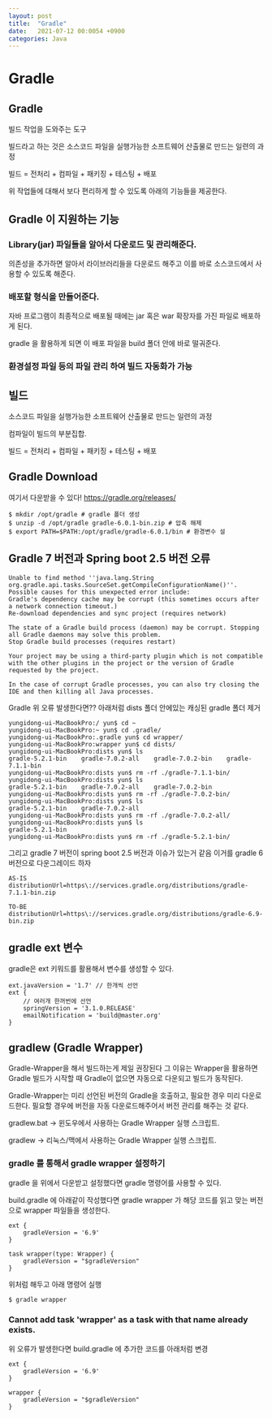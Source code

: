 ```yaml
---
layout: post
title:  "Gradle"
date:   2021-07-12 00:0054 +0900
categories: Java
---
```


# Gradle

## Gradle

빌드 작업을 도와주는 도구
 
빌드라고 하는 것은 소스코드 파일을 실행가능한 소프트웨어 산출물로 만드는 일련의 과정

빌드 = 전처리 + 컴파일 + 패키징 + 테스팅 + 배포

위 작업들에 대해서 보다 편리하게 할 수 있도록 아래의 기능들을 제공한다.

## Gradle 이 지원하는 기능

### Library(jar) 파일들을 알아서 다운로드 및 관리해준다.

의존성을 추가하면 알아서 라이브러리들을 다운로드 해주고 이를 바로 소스코드에서 사용할 수 있도록 해준다.

### 배포할 형식을 만들어준다.

자바 프로그램이 최종적으로 배포될 때에는 jar 혹은 war 확장자를 가진 파일로 배포하게 된다.

gradle 을 활용하게 되면 이 배포 파일을 build 폴더 안에 바로 떨궈준다.

### 환경설정 파일 등의 파일 관리 하여 빌드 자동화가 가능



## 빌드

소스코드 파일을 실행가능한 소프트웨어 산출물로 만드는 일련의 과정

컴파일이 빌드의 부분집합.

빌드 = 전처리 + 컴파일 + 패키징 + 테스팅 + 배포


## Gradle Download

여기서 다운받을 수 있다!
https://gradle.org/releases/

```
$ mkdir /opt/gradle # gradle 폴더 생성
$ unzip -d /opt/gradle gradle-6.0.1-bin.zip # 압축 해제
$ export PATH=$PATH:/opt/gradle/gradle-6.0.1/bin # 환경변수 설
```



## Gradle 7 버전과 Spring boot 2.5 버전 오류

```
Unable to find method ''java.lang.String org.gradle.api.tasks.SourceSet.getCompileConfigurationName()''.
Possible causes for this unexpected error include:
Gradle's dependency cache may be corrupt (this sometimes occurs after a network connection timeout.)
Re-download dependencies and sync project (requires network)

The state of a Gradle build process (daemon) may be corrupt. Stopping all Gradle daemons may solve this problem.
Stop Gradle build processes (requires restart)

Your project may be using a third-party plugin which is not compatible with the other plugins in the project or the version of Gradle requested by the project.

In the case of corrupt Gradle processes, you can also try closing the IDE and then killing all Java processes.

```

Gradle 위 오류 발생한다면?? 아래처럼 dists 폴더 안에있는 캐싱된 gradle 폴더 제거

```
yungidong-ui-MacBookPro:/ yun$ cd ~
yungidong-ui-MacBookPro:~ yun$ cd .gradle/
yungidong-ui-MacBookPro:.gradle yun$ cd wrapper/
yungidong-ui-MacBookPro:wrapper yun$ cd dists/
yungidong-ui-MacBookPro:dists yun$ ls
gradle-5.2.1-bin	gradle-7.0.2-all	gradle-7.0.2-bin	gradle-7.1.1-bin
yungidong-ui-MacBookPro:dists yun$ rm -rf ./gradle-7.1.1-bin/
yungidong-ui-MacBookPro:dists yun$ ls
gradle-5.2.1-bin	gradle-7.0.2-all	gradle-7.0.2-bin
yungidong-ui-MacBookPro:dists yun$ rm -rf ./gradle-7.0.2-bin/
yungidong-ui-MacBookPro:dists yun$ ls
gradle-5.2.1-bin	gradle-7.0.2-all
yungidong-ui-MacBookPro:dists yun$ rm -rf ./gradle-7.0.2-all/
yungidong-ui-MacBookPro:dists yun$ ls
gradle-5.2.1-bin
yungidong-ui-MacBookPro:dists yun$ rm -rf ./gradle-5.2.1-bin/
```

그리고 gradle 7 버전이 spring boot 2.5 버전과 이슈가 있는거 같음 이거를 gradle 6 버전으로 다운그레이드 하자

```
AS-IS
distributionUrl=https\://services.gradle.org/distributions/gradle-7.1.1-bin.zip

TO-BE
distributionUrl=https\://services.gradle.org/distributions/gradle-6.9-bin.zip
```

## gradle ext 변수

gradle은 ext 키워드를 활용해서 변수를 생성할 수 있다.

```
ext.javaVersion = '1.7' // 한개씩 선언
ext {
    // 여러개 한꺼번에 선언
    springVersion = '3.1.0.RELEASE'
    emailNotification = 'build@master.org'
}
```

## gradlew (Gradle Wrapper)

Gradle-Wrapper을 해서 빌드하는게 제일 권장된다 그 이유는 Wrapper을 활용하면 Gradle 빌드가 시작할 때
Gradle이 없으면 자동으로 다운되고 빌드가 동작된다.

Gradle-Wrapper는 미리 선언된 버전의 Gradle을 호출하고, 필요한 경우 미리 다운로드한다.
필요할 경우에 버전을 자동 다운로드해주어서 버전 관리를 해주는 것 같다.

gradlew.bat -> 윈도우에서 사용하는 Gradle Wrapper 실행 스크립트.

gradlew -> 리눅스/맥에서 사용하는 Gradle Wrapper 실행 스크립트.

### gradle 를 통해서 gradle wrapper 설정하기

gradle 을 위에서 다운받고 설정했다면 gradle 명령어를 사용할 수 있다.

build.gradle 에 아래같이 작성했다면 gradle wrapper 가 해당 코드를 읽고 맞는 버전으로 wrapper 파일들을 생성한다.

```
ext {
    gradleVersion = '6.9'
}

task wrapper(type: Wrapper) {
    gradleVersion = "$gradleVersion"
}
```

위처럼 해두고 아래 명령어 실행

```
$ gradle wrapper
```

### Cannot add task 'wrapper' as a task with that name already exists.

위 오류가 발생한다면 build.gradle 에 추가한 코드를 아래처럼 변경

```
ext {
    gradleVersion = '6.9'
}

wrapper {
    gradleVersion = "$gradleVersion"
}

```